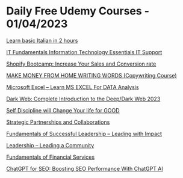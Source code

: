 # Daily Free Udemy Courses - 01/04/2023

[Learn basic Italian in 2 hours](https://www.udemy.com/course/italian-to-survive/?couponCode=ITALIANFREESPRING)
[IT Fundamentals Information Technology Essentials IT Support](https://www.udemy.com/course/it-fundamentals-information-technology-essentials-it-support/?couponCode=6C2CF8698C8AC02953A0)
[Shopify Bootcamp: Increase Your Sales and Conversion rate](https://www.udemy.com/course/shopify-bootcamp-increase-your-sales-and-conversion-rate/?couponCode=EA02515B1B06292CBCD2)
[MAKE MONEY FROM HOME WRITING WORDS (Copywriting Course)](https://www.udemy.com/course/learn-copywriting/?couponCode=6EC3735A2159EE395168)
[Microsoft Excel – Learn MS EXCEL For DATA Analysis](https://www.udemy.com/course/microsoft-excel-learn-ms-excel-for-data-analysis/?couponCode=D18EF2F6392608EDF5F0)
[Dark Web: Complete Introduction to the Deep/Dark Web 2023](https://www.udemy.com/course/dark-web-complete-introduction-to-the-deep_dark-web-2021/?couponCode=FREE01)
[Self Discipline will Change Your life for GOOD](https://www.udemy.com/course/self-discipline-will-change-your-life-for-good/?couponCode=SELFDISCIPLINE12)
[Strategic Partnerships and Collaborations](https://www.udemy.com/course/strategic-partnerships-and-collaborations/?couponCode=STRATEGICPARTNER15)
[Fundamentals of Successful Leadership – Leading with Impact](https://www.udemy.com/course/fundamentals-of-successful-leadership-leading-with-impact/?couponCode=LEADERSHIP15)
[Leadership – Leading a Community](https://www.udemy.com/course/leadership-leading-a-community/?couponCode=LEADINGACOMMUNITY12)
[Fundamentals of Financial Services](https://www.udemy.com/course/fundamentals-of-financial-services/?couponCode=FUNDAMENTALSFS9)
[ChatGPT for SEO: Boosting SEO Performance With ChatGPT AI](https://www.udemy.com/course/chatgpt-for-seo-harnessing-the-potential-of-ai-for-seo-2023/?couponCode=100OFFW)

